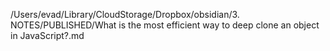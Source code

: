 /Users/evad/Library/CloudStorage/Dropbox/obsidian/3. NOTES/PUBLISHED/What is the most efficient way to deep clone an object in JavaScript?.md